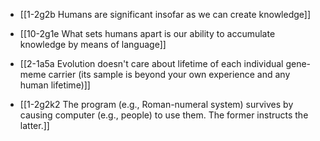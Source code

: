 - [[1-2g2b Humans are significant insofar as we can create knowledge]]
- [[10-2g1e What sets humans apart is our ability to accumulate knowledge by means of language]]
- [[2-1a5a Evolution doesn't care about lifetime of each individual gene-meme carrier (its sample is beyond your own experience and any human lifetime)]]

- [[1-2g2k2 The program (e.g., Roman-numeral system) survives by causing computer (e.g., people) to use them. The former instructs the latter.]]
